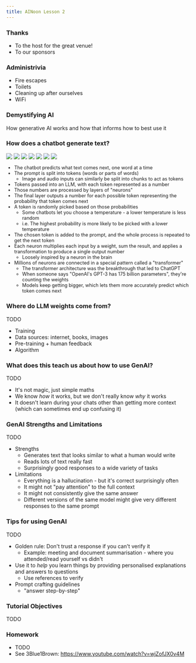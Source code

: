 ```yaml
---
title: AINoon Lesson 2
---
```


### Thanks

* To the host for the great venue!
* To our sponsors

### Administrivia

* Fire escapes
* Toilets
* Cleaning up after ourselves
* WiFi

### Demystifying AI

How generative AI works and how that informs how to best use it

### How does a chatbot generate text?

<style>
.neural-network-diagram > p {
    display: grid;
}
.neural-network-diagram img {
    margin: 0;
    grid-area: 1 / 1;
    background: white;
}
</style>
<div class="r-stack neural-network-diagram">
<img src="assets/neural-network-1.png">
<img src="assets/neural-network-2.png" class="fragment">
<img src="assets/neural-network-3.png" class="fragment">
<img src="assets/neural-network-4.png" class="fragment">
<img src="assets/neural-network-5.png" class="fragment">
<img src="assets/neural-network-6.png" class="fragment">
<img src="assets/neural-network.png" class="fragment">
</div>

<aside class="notes">

<div style="font-size: 0.9em;">

* The chatbot predicts what text comes next, one word at a time
* The prompt is split into tokens (words or parts of words)
  * Image and audio inputs can similarly be split into chunks to act as tokens
* Tokens passed into an LLM, with each token represented as a number
* Those numbers are processed by layers of "neurons"
* The final layer outputs a number for each possible token representing the probability that token comes next
* A token is randomly picked based on those probabilities
  * Some chatbots let you choose a temperature - a lower temperature is less random
  * i.e. The highest probability is more likely to be picked with a lower temperature
* The chosen token is added to the prompt, and the whole process is repeated to get the next token
* Each neuron multiplies each input by a weight, sum the result, and applies a transformation to produce a single output number
  * Loosely inspired by a neuron in the brain
* Millions of neurons are connected in a special pattern called a "transformer"
  * The transformer architecture was the breakthrough that led to ChatGPT
  * When someone says "OpenAI's GPT-3 has 175 billion parameters", they're counting the weights
  * Models keep getting bigger, which lets them more accurately predict which token comes next

</div>

</aside>

### Where do LLM weights come from?

TODO

* Training
* Data sources: internet, books, images
* Pre-training + human feedback
* Algorithm

### What does this teach us about how to use GenAI?

TODO

* It's not magic, just simple maths
* We know *how* it works, but we don't really know *why* it works
* It doesn't learn during your chats other than getting more context
  (which can sometimes end up confusing it)

### GenAI Strengths and Limitations

TODO

* Strengths
  * Generates text that looks similar to what a human would write
  * Reads lots of text really fast
  * Surprisingly good responses to a wide variety of tasks
* Limitations
  * Everything is a hallucination - but it's correct surprisingly often
  * It might not "pay attention" to the full context
  * It might not consistently give the same answer
  * Different versions of the same model might give very different
    responses to the same prompt

### Tips for using GenAI

TODO

* Golden rule: Don't trust a response if you can't verify it
  * Example: meeting and document summarisation - where you
    attended/read yourself vs didn't
* Use it to *help* you learn things by providing personalised
  explanations and answers to questions
  * Use references to verify
* Prompt crafting guidelines
  * "answer step-by-step"


### Tutorial Objectives

TODO


### Homework

* TODO
* See 3Blue1Brown: https://www.youtube.com/watch?v=wjZofJX0v4M
